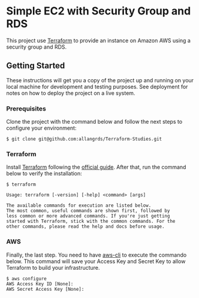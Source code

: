 # Simple EC2 with Security Group and RDS

This project use [Terraform](https://terraform.io/) to provide an instance on Amazon AWS using a security group and RDS.

## Getting Started

These instructions will get you a copy of the project up and running on your local machine for development and testing purposes. See deployment for notes on how to deploy the project on a live system.

### Prerequisites

Clone the project with the command below and follow the next steps to configure your environment:

``` console
$ git clone git@github.com:allangrds/Terraform-Studies.git
```

### Terraform

Install [Terraform](www.terraform.io) following the [official guide](https://www.terraform.io/intro/getting-started/install.html). After that, run the command below to verify the installation:

```console
$ terraform

Usage: terraform [-version] [-help] <command> [args]

The available commands for execution are listed below.
The most common, useful commands are shown first, followed by
less common or more advanced commands. If you're just getting
started with Terraform, stick with the common commands. For the
other commands, please read the help and docs before usage.

```

### AWS
Finally, the last step. You need to have [aws-cli](https://docs.aws.amazon.com/cli/latest/userguide/installing.html) to execute the commando below. This command will save your Access Key and Secret Key to allow Terraform to build your infrastructure.

```
$ aws configure
AWS Access Key ID [None]:
AWS Secret Access Key [None]:
```